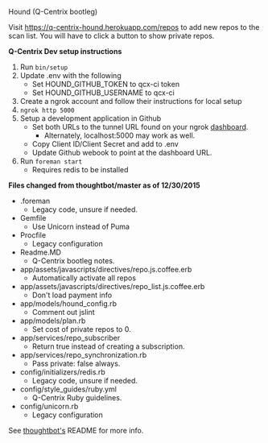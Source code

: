 Hound (Q-Centrix bootleg)

Visit https://q-centrix-hound.herokuapp.com/repos to add new repos to the scan list.
You will have to click a button to show private repos.

**Q-Centrix Dev setup instructions**

1. Run `bin/setup`
2. Update .env with the following
   - Set HOUND_GITHUB_TOKEN to qcx-ci token
   - Set HOUND_GITHUB_USERNAME to qcx-ci
3. Create a ngrok account and follow their instructions for local setup
4. `ngrok http 5000`
5. Setup a development application in Github
   - Set both URLs to the tunnel URL found on your ngrok [dashboard](https://dashboard.ngrok.com/).
     - Alternately, localhost:5000 may work as well.
   - Copy Client ID/Client Secret and add to .env
   - Update Github webook to point at the dashboard URL.
6. Run `foreman start`
   - Requires redis to be installed

**Files changed from thoughtbot/master as of 12/30/2015**
- .foreman
  - Legacy code, unsure if needed.
- Gemfile
  - Use Unicorn instead of Puma
- Procfile
  - Legacy configuration
- Readme.MD
  - Q-Centrix bootleg notes.
- app/assets/javascripts/directives/repo.js.coffee.erb
  - Automatically activate all repos
- app/assets/javascripts/directives/repo_list.js.coffee.erb
  - Don't load payment info
- app/models/hound_config.rb
  - Comment out jslint
- app/models/plan.rb
  - Set cost of private repos to 0.
- app/services/repo_subscriber
  - Return true instead of creating a subscription.
- app/services/repo_synchronization.rb
  - Pass private: false always.
- config/initializers/redis.rb
  - Legacy code, unsure if needed.
- config/style_guides/ruby.yml
  - Q-Centrix Ruby guidelines.
- config/unicorn.rb
  - Legacy configuration

See [thoughtbot's](https://github.com/thoughtbot/hound/blob/master/README.md) README for more info.
